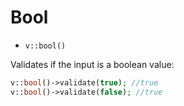 # Bool

- `v::bool()`

Validates if the input is a boolean value:

```php
v::bool()->validate(true); //true
v::bool()->validate(false); //true
```
